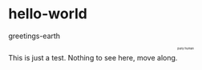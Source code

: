 # hello-world
greetings-earth

This is just a test. Nothing to see here, move along.<sup><sup><sup><sup><sup>puny human</sup></sup></sup></sup></sup>
